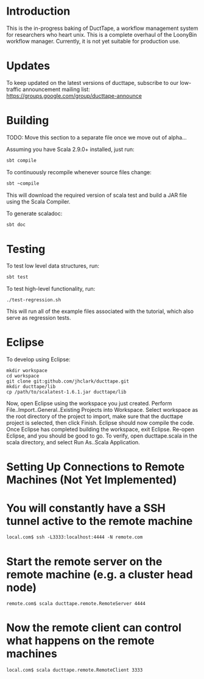 Introduction
============

This is the in-progress baking of DuctTape, a workflow management system for researchers who heart unix. This is a complete overhaul of the LoonyBin workflow manager. Currently, it is not yet suitable for production use.

Updates
=======

To keep updated on the latest versions of ducttape, subscribe to our low-traffic announcement mailing list: https://groups.google.com/group/ducttape-announce

Building
========

TODO: Move this section to a separate file once we move out of alpha...

Assuming you have Scala 2.9.0+ installed, just run:

```bash
sbt compile
```

To continuously recompile whenever source files change:
```bash
sbt ~compile
```

This will download the required version of scala test and build a JAR file using the Scala Compiler.

To generate scaladoc:
```bash
sbt doc
```

Testing
=======

To test low level data structures, run:

```bash
sbt test
```

To test high-level functionality, run:

```
./test-regression.sh
```
This will run all of the example files associated with the tutorial, which also serve as regression tests.


Eclipse
=======

To develop using Eclipse:

```
mkdir workspace
cd workspace
git clone git:github.com/jhclark/ducttape.git
mkdir ducttape/lib
cp /path/to/scalatest-1.6.1.jar ducttape/lib
```

Now, open Eclipse using the workspace you just created.
Perform File..Import..General..Existing Projects into Workspace.
Select workspace as the root directory of the project to import, make sure that the ducttape project is selected, then click Finish.
Eclipse should now compile the code. Once Eclipse has completed building the workspace, exit Eclipse.
Re-open Eclipse, and you should be good to go. To verify, open ducttape.scala in the scala directory, and select Run As..Scala Application.

Setting Up Connections to Remote Machines (Not Yet Implemented)
===============================================================

# You will constantly have a SSH tunnel active to the remote machine
```
local.com$ ssh -L3333:localhost:4444 -N remote.com
```

# Start the remote server on the remote machine (e.g. a cluster head node)
```
remote.com$ scala ducttape.remote.RemoteServer 4444
```

# Now the remote client can control what happens on the remote machines
```
local.com$ scala ducttape.remote.RemoteClient 3333
```

